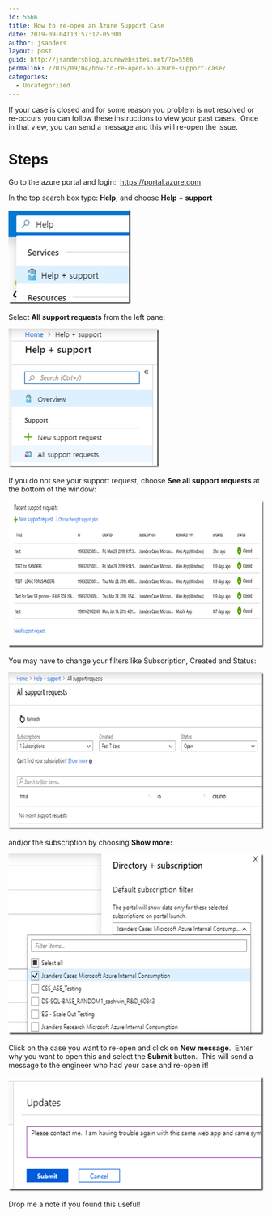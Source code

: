 ```yaml
---
id: 5566
title: How to re-open an Azure Support Case
date: 2019-09-04T13:57:12-05:00
author: jsanders
layout: post
guid: http://jsandersblog.azurewebsites.net/?p=5566
permalink: /2019/09/04/how-to-re-open-an-azure-support-case/
categories:
  - Uncategorized
---
```

 

If your case is closed and for some reason you problem is not resolved or re-occurs you can follow these instructions to view your past cases.&nbsp; Once in that view, you can send a message and this will re-open the issue.

# Steps

Go to the azure portal and login:&nbsp; <https://portal.azure.com>

In the top search box type: **Help**, and choose **Help + support**

[<img loading="lazy" width="242" height="188" title="image" style="display: inline; background-image: none;" alt="image" src="/assets/images/2019/09/image_thumb.png" border="0" />](/assets/images/2019/09/image.png)

Select **All support requests** from the left pane:

[<img loading="lazy" width="298" height="275" title="image" style="display: inline; background-image: none;" alt="image" src="/assets/images/2019/09/image_thumb-1.png" border="0" />](/assets/images/2019/09/image-1.png)

If you do not see your support request, choose **See all support requests** at the bottom of the window:

[<img loading="lazy" width="923" height="291" title="image" style="display: inline; background-image: none;" alt="image" src="/assets/images/2019/09/image_thumb-2.png" border="0" />](/assets/images/2019/09/image-2.png)

You may have to change your filters like Subscription, Created and Status:

[<img loading="lazy" width="788" height="311" title="image" style="display: inline; background-image: none;" alt="image" src="/assets/images/2019/09/image_thumb-3.png" border="0" />](/assets/images/2019/09/image-3.png)

and/or the subscription by choosing **Show more:**

[<img loading="lazy" width="594" height="358" title="image" style="display: inline; background-image: none;" alt="image" src="/assets/images/2019/09/image_thumb-4.png" border="0" />](/assets/images/2019/09/image-4.png)

Click on the case you want to re-open and click on **New message**.&nbsp; Enter why you want to open this and select the **Submit** button.&nbsp; This will send a message to the engineer who had your case and re-open it!

[<img loading="lazy" width="550" height="227" title="image" style="display: inline; background-image: none;" alt="image" src="/assets/images/2019/09/image_thumb-5.png" border="0" />](/assets/images/2019/09/image-5.png)



Drop me a note if you found this useful!